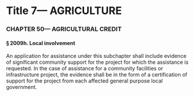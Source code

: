 
# Title 7— AGRICULTURE
### CHAPTER 50— AGRICULTURAL CREDIT
#### § 2009h. Local involvement

An application for assistance under this subchapter shall include evidence of significant community support for the project for which the assistance is requested. In the case of assistance for a community facilities or infrastructure project, the evidence shall be in the form of a certification of support for the project from each affected general purpose local government.
